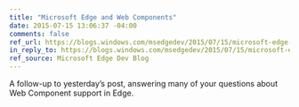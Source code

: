 ```yaml
---
title: "Microsoft Edge and Web Components"
date: 2015-07-15 13:06:37 -04:00
comments: false
ref_url: https://blogs.windows.com/msedgedev/2015/07/15/microsoft-edge-and-web-components/
in_reply_to: https://blogs.windows.com/msedgedev/2015/07/15/microsoft-edge-and-web-components/
ref_source: Microsoft Edge Dev Blog
---
```


A follow-up to yesterday’s post, answering many of your questions about Web Component support in Edge.